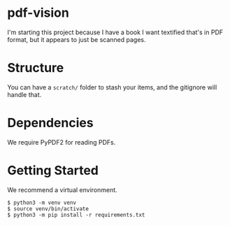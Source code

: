 # pdf-vision

I'm starting this project because I have a book I want textified that's in PDF format, but it appears to just be scanned pages.

# Structure

You can have a `scratch/` folder to stash your items, and the gitignore will handle that.

# Dependencies

We require PyPDF2 for reading PDFs.

# Getting Started

We recommend a virtual environment.

```
$ python3 -m venv venv
$ source venv/bin/activate
$ python3 -m pip install -r requirements.txt
```